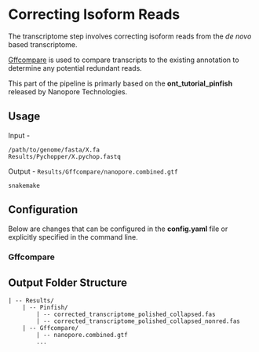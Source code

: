 # Correcting Isoform Reads

The transcriptome step involves correcting isoform reads from the *de novo* based transcriptome.

[Gffcompare](https://github.com/gpertea/gffcompare) is used to compare transcripts to the existing annotation to determine any potential redundant reads.

This part of the pipeline is primarly based on the **ont_tutorial_pinfish** released by Nanopore Technologies.  

## Usage

Input -
```
/path/to/genome/fasta/X.fa
Results/Pychopper/X.pychop.fastq
```

Output - `Results/Gffcompare/nanopore.combined.gtf`

`snakemake`

## Configuration

Below are changes that can be configured in the **config.yaml** file or explicitly specified in the command line.

### Gffcompare


## Output Folder Structure

```
| -- Results/
    | -- Pinfish/
        | -- corrected_transcriptome_polished_collapsed.fas
        | -- corrected_transcriptome_polished_collapsed_nonred.fas
    | -- Gffcompare/
        | -- nanopore.combined.gtf
        ...
```
